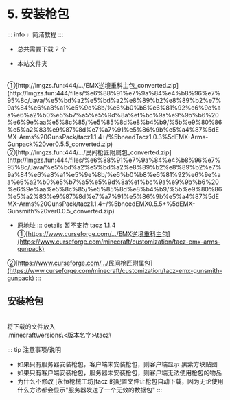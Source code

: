 # 5. 安装枪包

::: info ♩简洁教程
:::

- 总共需要下载 2 个

- 本站文件夹
<br>
①[http://lmgzs.fun:444/.../EMX逆境重科主包_converted.zip](http://lmgzs.fun:444/files/%e6%88%91%e7%9a%84%e4%b8%96%e7%95%8c/Java/%e5%bd%a2%e5%bd%a2%e8%89%b2%e8%89%b2%e7%9a%84%e6%a8%a1%e5%9e%8b/%e6%b0%b8%e6%81%92%e6%9e%aa%e6%a2%b0%e5%b7%a5%e5%9d%8a%ef%bc%9a%e9%9b%b6%20%e6%9e%aa%e5%8c%85/%e5%85%8d%e8%b4%b9/%5b%e9%80%86%e5%a2%83%e9%87%8d%e7%a7%91%e5%86%9b%e5%a4%87%5dEMX-Arms%20GunsPack/tacz1.1.4+/%5bneedTacz1.0.3%5dEMX-Arms-Gunpack%20ver0.5.5_converted.zip)
<br>
②[http://lmgzs.fun:444/.../民间枪匠附属包_converted.zip](http://lmgzs.fun:444/files/%e6%88%91%e7%9a%84%e4%b8%96%e7%95%8c/Java/%e5%bd%a2%e5%bd%a2%e8%89%b2%e8%89%b2%e7%9a%84%e6%a8%a1%e5%9e%8b/%e6%b0%b8%e6%81%92%e6%9e%aa%e6%a2%b0%e5%b7%a5%e5%9d%8a%ef%bc%9a%e9%9b%b6%20%e6%9e%aa%e5%8c%85/%e5%85%8d%e8%b4%b9/%5b%e9%80%86%e5%a2%83%e9%87%8d%e7%a7%91%e5%86%9b%e5%a4%87%5dEMX-Arms%20GunsPack/tacz1.1.4+/%5bneedEMX0.5.5+%5dEMX-Gunsmith%20ver0.0.5_converted.zip)

- 原地址
::: details 暂不支持 tacz 1.1.4
①[https://www.curseforge.com/.../EMX逆境重科主包](https://www.curseforge.com/minecraft/customization/tacz-emx-arms-gunpack)

②[https://www.curseforge.com/.../民间枪匠附属包](https://www.curseforge.com/minecraft/customization/tacz-emx-gunsmith-gunpack)
:::

## 安装枪包
<br>
将下载的文件放入
<br>
.minecraft\versions\<版本名字>\tacz\

::: tip 注意事项/说明
- 如果只有服务器安装枪包，客户端未安装枪包，则客户端显示 黑紫方块贴图
- 如果只有客户端安装枪包，服务器未安装枪包，则客户端无法使用枪包的物品
- 为什么不修改 [永恒枪械工坊]tacz 的配置文件让枪包自动下载，因为无论使用什么方法都会显示"服务器发送了一个无效的数据包"
:::